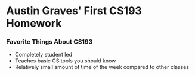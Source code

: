 # Austin Graves' First CS193 Homework

### Favorite Things About CS193
- Completely student led
- Teaches basic CS tools you should know
- Relatively small amount of time of the week compared to other classes















